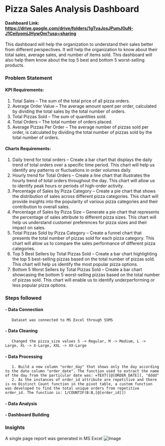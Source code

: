 # Pizza Sales Analysis Dashboard

#### Dashboard Link: https://drive.google.com/drive/folders/1gTvaJosJPumJ0uN-J1CeiIyomjJHywOm?usp=sharing

This dashboard will help the organization to understand their sales better from different perspectives. It will help the organization to know about their total sales, average sales, and number of items sold. This dashboard will also help them know about the top 5 best and bottom 5 worst-selling products.

### Problem Statement

#### KPI Requirements:
1.	Total Sales – The sum of the total price of all pizza orders.
2.	Average Order Value – The average amount spent per order, calculated by dividing the total sales by the total number of orders.
3.	Total Pizzas Sold – The sum of quantities sold.
4.	Total Orders – The total number of orders placed.
5.	Average Pizzas Per Order – The average number of pizzas sold per order, is calculated by dividing the total number of pizzas sold by the total number of orders.


#### Charts Requirements:
1.	Daily trend for total orders – Create a bar chart that displays the daily trend of total orders over a specific time period. This chart will help us identify any patterns or fluctuations in order volumes daily.
2.	Hourly trend for Total Orders – Create a line chart that illustrates the hourly trend of total orders throughout the day. This chart will allow us to identify peak hours or periods of high-order activity.
3.	Percentage of Sales by Pizza Category – Create a pie chart that shows the distribution of sales across different pizza categories. This chart will provide insights into the popularity of various pizza categories and their contribution to overall sales.
4.	Percentage of Sales by Pizza Size – Generate a pie chart that represents the percentage of sales attribute to different pizza sizes. This chart will help us understand customer preferences for pizza sizes and their impact on sales.
5.	Total Pizzas Sold by Pizza Category – Create a funnel chart that presents the total number of pizzas sold for each pizza category. This chart will allow us to compare the sales performance of different pizza categories.
6.	Top 5 Best Sellers by Total Pizzas Sold – Create a bar chart highlighting the top 5 best-selling pizzas based on the total number of pizzas sold. This chart will help us identify the most popular pizza options.
7.	Bottom 5 Worst Sellers by Total Pizzas Sold – Create a bar chart showcasing the bottom 5 worst-selling pizzas based on the total number of pizzas sold. This chart will enable us to identify underperforming or less popular pizza options.

### Steps followed

#### - Data Connection
       Dataset was connected to MS Excel through SSMS
#### - Data Cleaning
       Changed the pizza_size values S -> Regular, M -> Medium, L -> Large, XL -> X-Large, XXL -> XX-Large
#### - Data Processing
       1. Build a new column "order_day" that shows only the day according to the date column "order_date". The function used to extract the name of the day from the particular date was: =TEXT([@[ORDER_DATE]], "dddd"
       2. As the instances of order_id attribute are repetitive and there is no Distinct Count function in the pivot table, a custom function was developed to find the total unique orders from repetitive order_id. The function is: 1/COUNTIF(B:B,[@[order_id]])
#### - Data Analysis
#### - Dashboard Building

### Insights
A single page report was generated in MS Excel
![Image](https://github.com/user-attachments/assets/7c91a44a-aa63-4187-96f4-bdd6b1329481)
